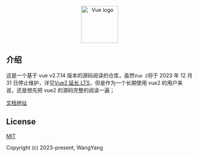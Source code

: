 <p align="center"><a href="https://vuejs.org" target="_blank" rel="noopener noreferrer"><img width="100" src="https://vuejs.org/images/logo.png" alt="Vue logo"></a></p>

## 介绍

这是一个基于 vue v2.7.14 版本的源码阅读的仓库，虽然`Vue 2`将于 2023 年 12 月 31 日停止维护，详见[Vue2 延长 LTS](https://v2.vuejs.org/lts/)，但是作为一个长期使用 vue2 的用户来说，还是想先把 vue2 的源码完整的阅读一遍；

[文档地址](https://wangyang0210.github.io/vue2SourceCodeReading/v2/#/)

## License

[MIT](https://opensource.org/licenses/MIT)

Copyright (c) 2023-present, WangYang
